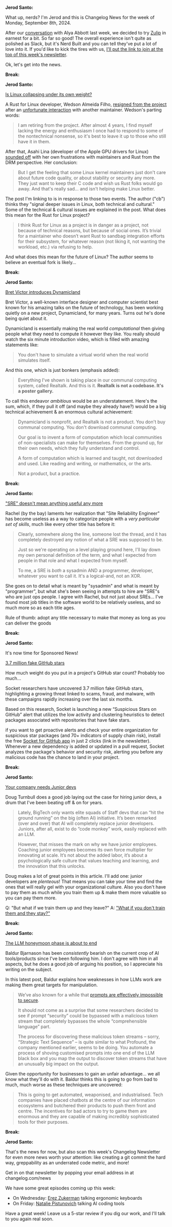 **Jerod Santo:**

What up, nerds? I'm Jerod and this is Changelog News for the week of Monday, September 8th, 2024.

After our [conversation](https://changelog.fm/607) with Alya Abbott last week, we decided to try [Zulip](https://zulip.com) in earnest for a bit. So far so good! The overall experience isn't quite as polished as Slack, but it's Nerd Built and you can tell they've put a lot of love into it. If you'd like to kick the tires with us, [I'll put the link to join at the top of this week's newsletter](https://changelog.zulipchat.com/join/4b3juauttqendhpyjarm6cd3/).

Ok, let's get into the news.

**Break:**

**Jerod Santo:**

[Is Linux collapsing under its own weight?](https://sporks.space/2024/09/05/is-linux-collapsing-under-its-own-weight-on-rust-for-linux/)

A Rust for Linux developer, Wedson Almeida Filho, [resigned from the project](https://lore.kernel.org/lkml/20240828211117.9422-1-wedsonaf@gmail.com/) after an [unfortunate interaction](https://youtu.be/WiPp9YEBV0Q?t=1529) with another maintainer. Wedson's parting words:

> I am retiring from the project. After almost 4 years, I find myself lacking the energy and enthusiasm I once had to respond to some of the nontechnical nonsense, so it's best to leave it up to those who still have it in them.

After that, Asahi Lina (developer of the Apple GPU drivers for Linux) [sounded off](https://vt.social/@lina/113045455229442533) with her own frustrations with maintainers and Rust from the DRM perspective. Her conclusion:

> But I get the feeling that some Linux kernel maintainers just don't care about future code quality, or about stability or security any more. They just want to keep their C code and wish us Rust folks would go away. And that's really sad... and isn't helping make Linux better.

The post I'm linking to is in response to those two events. The author ("cb") thinks they "signal deeper issues in Linux, both technical and cultural." Some of the technical & cultural issues are explained in the post. What does this mean for the Rust for Linux project?

> I think Rust for Linux as a project is in danger as a project, not because of technical reasons, but because of social ones. It’s trivial for a maintainer who doesn’t want Rust to sandbag integration efforts for their subsystem, for whatever reason (not liking it, not wanting the workload, etc.) via refusing to help.

And what does this mean for the future of Linux? The author seems to believe an eventual fork is likely...

**Break:**

**Jerod Santo:**

[Bret Victor introduces Dynamicland](https://dynamicland.org/2024/Intro/)

Bret Victor, a well-known interface designer and computer scientist best known for his amazing talks on the future of technology, has been working quietly on a new project, Dynamicland, for many years. Turns out he's done being quiet about it.

Dynamicland is essentially making the real world *computational* then giving people what they need to compute it however they like. You really should watch the six minute introduction video, which is filled with amazing statements like:

> You don't have to simulate a virtual world when the real world simulates itself.

And this one, which is just bonkers (emphasis added):

> Everything I've shown is taking place in our communal computing system, called Realtalk. And this is it. **Realtalk is not a codebase. It's a poster gallery.**

To call this endeavor _ambitious_ would be an understatement. Here's the sum, which, if they pull it off (and maybe they already have?) would be a big technical achievement & an enormous cultural achievement:

> Dynamicland is nonprofit, and Realtalk is not a product. You don't buy communal computing. You don't download communal computing.
>
> Our goal is to invent a form of computation which local communities of non-specialists can make for themselves. From the ground up, for their own needs, which they fully understand and control.
>
> A form of computation which is learned and taught, not downloaded and used. Like reading and writing, or mathematics, or the arts.
>
> Not a product, but a practice.


**Break:**

**Jerod Santo:**

["SRE" doesn't mean anything useful any more](https://rachelbythebay.com/w/2024/09/03/ops/)

Rachel (by the bay) laments her realization that "Site Reliability Engineer" has become useless as a way to categorize people with a *very particular set of skills*, much like every other title has before it:

> Clearly, somewhere along the line, someone lost the thread, and it has completely destroyed any notion of what a SRE was supposed to be.
>
> Just so we're operating on a level playing ground here, I'll lay down my own personal definition of the term, and what I expected from people in that role and what I expected from myself.
>
> To me, a SRE is *both* a sysadmin AND a programmer, developer, whatever you want to call it. It's a logical-and, not an XOR.

She goes on to detail what is meant by "sysadmin" and what is meant by "programmer", but what she's been seeing in attempts to hire are "SRE"s who are just ops people. I agree with Rachel, but not just about SREs... I've found most job titles in the software world to be relatively useless, and so much more so as each title ages.

Rule of thumb: adopt any title necessary to make that money as long as you can deliver the goods

**Break:**

**Jerod Santo:**

It's now time for Sponsored News!

[3.7 million fake GitHub stars](https://socket.dev/blog/3-7-million-fake-GitHub-stars-a-growing-threat-linked-to-scams-and-malware)

How much weight do you put in a project's GitHub star count? Probably too much...

Socket researchers have uncovered 3.7 million fake GitHub stars, highlighting a growing threat linked to scams, fraud, and malware, with these campaigns rapidly increasing over the last six months.

Based on this research, Socket is launching a new “Suspicious Stars on GitHub” alert that utilizes the low activity and clustering heuristics to detect packages associated with repositories that have fake stars.

if you want to get proactive alerts and check your entire organization for suspicious star packages (and 70+ indicators of supply chain risk), install the free [Socket for GitHub app](https://socket.dev/features/GitHub) in just 2 clicks (link in the newsletter). Whenever a new dependency is added or updated in a pull request, Socket analyzes the package's behavior and security risk, alerting you before any malicious code has the chance to land in your project.

**Break:**

**Jerod Santo:**

[Your company needs Junior devs](https://softwaredoug.com/blog/2024/09/07/your-team-needs-juniors)

Doug Turnbull does a good job laying out the case for hiring junior devs, a drum that I've been beating off & on for years.

> Lately, BigTech only wants elite squads of Staff devs that can “hit the ground running” on the big (often AI) initiative. It’s been remarked (over and over) that AI will completely replace junior developers. Juniors, after all, exist to do “code monkey” work, easily replaced with an LLM.
>
> However, that misses the mark on why we have junior employees. Coaching junior employees becomes its own force multiplier for innovating at scale. It’s not about the added labor, it’s about a psychologically safe culture that values teaching and learning, and the innovation that this unlocks.

Doug makes a lot of great points in this article. I'll add one: junior developers are *plenteous*! That means you can take your time and find the ones that will really gel with your organizational culture. Also you don't have to pay them as much while you train them up & make them more valuable so you can pay them more.

Q: "But what if we train them up and they leave?"
A: ["What if you don't train them and they stay?"](https://philsforum.com/2017/08/dont-train-stay.html)

**Break:**

**Jerod Santo:**

[The LLM honeymoon phase is about to end](https://www.baldurbjarnason.com/2024/the-llm-honeymoon-phase/)

Baldur Bjarnason has been *consistently* bearish on the current crop of AI tools/products since I've been following him. I don't agree with him in all aspects, but he does a good job of arguing his position, so I appreciate his writing on the subject.

In this latest post, Baldur explains how weaknesses in how LLMs work are making them great targets for manipulation.

> We’ve also known for a while that [prompts are effectively impossible to secure](https://softwarecrisis.dev/letters/prompts-are-not-fit-for-purpose/).
>
> It should not come as a surprise that some researchers decided to see if prompt “security” could be bypassed with a malicious token stream that completely bypasses the whole “comprehensible language” part.
>
> The process for discovering these malicious token streams – sorry, “Strategic Text Sequence” – is quite similar to what Profound, the company mentioned earlier, seems to be doing. You automate a process of shoving customised prompts into one end of the LLM black box and you map the output to discover token streams that have an unusually big impact on the output.

Given the opportunity for businesses to gain an unfair advantage... we all know what they'll do with it. Baldur thinks this is going to go from bad to much, much worse as these techniques are uncovered:

> This is going to get automated, weaponised, and industrialised. Tech companies have placed chatbots at the centre of our information ecosystems and butchered their products to push them front and centre. The incentives for bad actors to try to game them are enormous and they are capable of making incredibly sophisticated tools for their purposes.

**Break:**

**Jerod Santo:**

That's the news for now, but also scan this week's Changelog Newsletter for even more news worth your attention: like creating a git commit the hard way, greppability as an underrated code metric, and more!

Get in on that newsletter by popping your email address in at changelog.com/news

We have some great episodes coming up this week:

- On Wednesday: [Erez Zukerman](https://www.zsa.io/voyager) talking ergonomic keyboards
- On Friday: [Natalie Pistunovich](https://changelog.com/person/nataliepis) talking AI coding tools

Have a great week! Leave us a 5-star review if you dig our work, and I'll talk to you again real soon.
